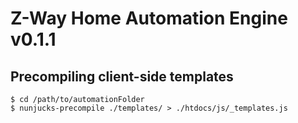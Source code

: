 # Z-Way Home Automation Engine v0.1.1

## Precompiling client-side templates

    $ cd /path/to/automationFolder
    $ nunjucks-precompile ./templates/ > ./htdocs/js/_templates.js

